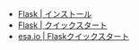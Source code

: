 
- [Flask | インストール](https://msiz07-flask-docs-ja.readthedocs.io/ja/latest/installation.html)
- [Flask | クイックスタート](https://msiz07-flask-docs-ja.readthedocs.io/ja/latest/quickstart.html)
- [esa.io | Flaskクイックスタート](https://ktamido.esa.io/posts/514)